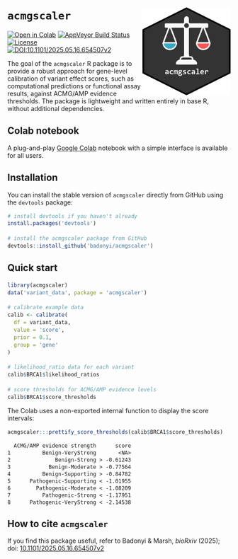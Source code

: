 # `acmgscaler` <a href='https://colab.research.google.com/github/badonyi/acmgscaler/blob/main/acmgscaler.ipynb'><img src='hexlogo.png' align="right" height="198" /></a>

<!-- badges: start -->
[![Open in Colab](https://colab.research.google.com/assets/colab-badge.svg)](https://colab.research.google.com/github/badonyi/acmgscaler/blob/main/acmgscaler.ipynb)
[![AppVeyor Build Status](https://ci.appveyor.com/api/projects/status/github/badonyi/acmgscaler?branch=main&svg=true)](https://ci.appveyor.com/project/badonyi/acmgscaler/)
[![License](https://img.shields.io/badge/License-MIT-yellow.svg)](https://github.com/badonyi/acmgscaler/blob/main/LICENSE)
[![DOI:10.1101/2025.05.16.654507v2](https://img.shields.io/badge/DOI-10.1101/2025.05.16.654507v1-B31B1B.svg)](https://www.biorxiv.org/content/10.1101/2025.05.16.654507v2)
<!-- badges: end -->

The goal of the `acmgscaler` R package is to provide a robust approach for gene-level calibration of variant effect scores, such as computational predictions or functional assay results, against ACMG/AMP evidence thresholds.
The package is lightweight and written entirely in base R, without additional dependencies.


## Colab notebook
A plug-and-play [Google Colab](https://colab.research.google.com/github/badonyi/acmgscaler/blob/main/acmgscaler.ipynb) notebook with a simple interface is available for all users.


## Installation
You can install the stable version of `acmgscaler` directly from GitHub using the `devtools` package:

```r
# install devtools if you haven't already
install.packages('devtools')

# install the acmgscaler package from GitHub
devtools::install_github('badonyi/acmgscaler')
```


## Quick start

```r
library(acmgscaler)
data('variant_data', package = 'acmgscaler')

# calibrate example data
calib <- calibrate(
  df = variant_data,
  value = 'score', 
  prior = 0.1,
  group = 'gene'
)

# likelihood_ratio data for each variant
calib$BRCA1$likelihood_ratios

# score thresholds for ACMG/AMP evidence levels
calib$BRCA1$score_thresholds
```


The Colab uses a non-exported internal function to display the score intervals:

```r
acmgscaler:::prettify_score_thresholds(calib$BRCA1$score_thresholds)
```

```
  ACMG/AMP evidence strength      score
1          Benign-VeryStrong       <NA>
2              Benign-Strong > -0.61243
3            Benign-Moderate > -0.77564
4          Benign-Supporting > -0.84782
5      Pathogenic-Supporting < -1.01955
6        Pathogenic-Moderate < -1.08209
7          Pathogenic-Strong < -1.17951
8      Pathogenic-VeryStrong < -2.14538
```

## How to cite `acmgscaler`
If you find this package useful, refer to Badonyi & Marsh, *bioRxiv* (2025); doi: [10.1101/2025.05.16.654507v2](https://www.biorxiv.org/content/10.1101/2025.05.16.654507v2)
